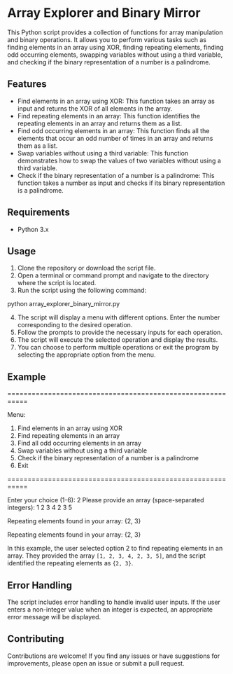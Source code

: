 # Array Explorer and Binary Mirror

This Python script provides a collection of functions for array manipulation and binary operations. It allows you to perform various tasks such as finding elements in an array using XOR, finding repeating elements, finding odd occurring elements, swapping variables without using a third variable, and checking if the binary representation of a number is a palindrome.

## Features

- Find elements in an array using XOR: This function takes an array as input and returns the XOR of all elements in the array.
- Find repeating elements in an array: This function identifies the repeating elements in an array and returns them as a list.
- Find odd occurring elements in an array: This function finds all the elements that occur an odd number of times in an array and returns them as a list.
- Swap variables without using a third variable: This function demonstrates how to swap the values of two variables without using a third variable.
- Check if the binary representation of a number is a palindrome: This function takes a number as input and checks if its binary representation is a palindrome.

## Requirements

- Python 3.x

## Usage

1. Clone the repository or download the script file.
2. Open a terminal or command prompt and navigate to the directory where the script is located.
3. Run the script using the following command:
   
python array_explorer_binary_mirror.py

4. The script will display a menu with different options. Enter the number corresponding to the desired operation.
5. Follow the prompts to provide the necessary inputs for each operation.
6. The script will execute the selected operation and display the results.
7. You can choose to perform multiple operations or exit the program by selecting the appropriate option from the menu.

## Example

===========================================================

Menu:
1. Find elements in an array using XOR
2. Find repeating elements in an array
3. Find all odd occurring elements in an array
4. Swap variables without using a third variable
5. Check if the binary representation of a number is a palindrome
6. Exit

===========================================================

Enter your choice (1-6):
2
Please provide an array (space-separated integers): 1 2 3 4 2 3 5

Repeating elements found in your array: {2, 3}

Repeating elements found in your array: {2, 3}

In this example, the user selected option 2 to find repeating elements in an array. They provided the array `[1, 2, 3, 4, 2, 3, 5]`, and the script identified the repeating elements as `{2, 3}`.

## Error Handling

The script includes error handling to handle invalid user inputs. If the user enters a non-integer value when an integer is expected, an appropriate error message will be displayed.

## Contributing

Contributions are welcome! If you find any issues or have suggestions for improvements, please open an issue or submit a pull request.
